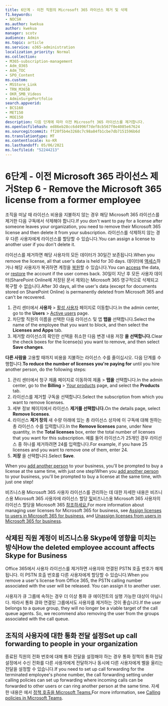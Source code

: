 ```yaml
---
title: 6단계 - 이전 직원의 Microsoft 365 라이선스 제거 및 삭제
f1.keywords:
- NOCSH
ms.author: kwekua
author: kwekua
manager: scotv
audience: Admin
ms.topic: article
ms.service: o365-administration
localization_priority: Normal
ms.collection:
- M365-subscription-management
- Adm_O365
- Adm_TOC
- SPO_Content
ms.custom:
- MSStore_Link
- TRN_M365B
- OKR_SMB_Videos
- AdminSurgePortfolio
search.appverid:
- BCS160
- MET150
- MOE150
description: 다음 단계에 따라 이전 Microsoft 365 라이선스를 제거합니다.
ms.openlocfilehash: ed86eb28cc6d4996f7def8cb567f0e4085e67624
ms.sourcegitcommit: ff20f5b4e3268c7c98a84fb1cbe7db7151596b6d
ms.translationtype: MT
ms.contentlocale: ko-KR
ms.lasthandoff: 05/06/2021
ms.locfileid: "52244213"
---
```

# <a name="step-6---remove-the-microsoft-365-license-from-a-former-employee"></a><span data-ttu-id="9008f-103">6단계 - 이전 Microsoft 365 라이선스 제거</span><span class="sxs-lookup"><span data-stu-id="9008f-103">Step 6 - Remove the Microsoft 365 license from a former employee</span></span>

<span data-ttu-id="9008f-104">조직을 떠날 때 라이선스 비용을 지불하지 않는 경우 해당 Microsoft 365 라이선스를 제거한 다음 구독에서 삭제해야 합니다.</span><span class="sxs-lookup"><span data-stu-id="9008f-104">If you don't want to pay for a license after someone leaves your organization, you need to remove their Microsoft 365 license and then delete it from your subscription.</span></span> <span data-ttu-id="9008f-105">라이선스를 삭제하지 않는 경우 다른 사용자에게 라이선스를 할당할 수 있습니다.</span><span class="sxs-lookup"><span data-stu-id="9008f-105">You can assign a license to another user if you don't delete it.</span></span>
  
<span data-ttu-id="9008f-106">라이선스를 제거하면 해당 사용자의 모든 데이터가 30일간 보존됩니다.</span><span class="sxs-lookup"><span data-stu-id="9008f-106">When you remove the license, all that user's data is held for 30 days.</span></span> <span data-ttu-id="9008f-107">데이터에 [액세스](get-access-to-and-back-up-a-former-user-s-data.md)하거나 해당 사용자가 복귀하면 계정을 [복원](restore-user.md)할 수 있습니다.</span><span class="sxs-lookup"><span data-stu-id="9008f-107">You can [access](get-access-to-and-back-up-a-former-user-s-data.md) the data, or [restore](restore-user.md) the account if the user comes back.</span></span> <span data-ttu-id="9008f-108">30일이 지난 후 모든 사용자 데이터(SharePoint Online에 저장된 문서 제외)는 Microsoft 365 영구적으로 삭제되고 복구할 수 없습니다.</span><span class="sxs-lookup"><span data-stu-id="9008f-108">After 30 days, all the user's data (except for documents stored on SharePoint Online) is permanently deleted from Microsoft 365 and can't be recovered.</span></span>

1. <span data-ttu-id="9008f-109">관리 센터에서 **사용자** \> <a href="https://go.microsoft.com/fwlink/p/?linkid=834822" target="_blank">활성 사용자</a> 페이지로 이동합니다.</span><span class="sxs-lookup"><span data-stu-id="9008f-109">In the admin center, go to the **Users** \> <a href="https://go.microsoft.com/fwlink/p/?linkid=834822" target="_blank">Active users</a> page.</span></span>
2. <span data-ttu-id="9008f-110">차단할 직원의 이름을 선택한 다음 라이선스 및 앱 **탭을** 선택합니다.</span><span class="sxs-lookup"><span data-stu-id="9008f-110">Select the name of the employee that you want to block, and then select the **Licenses and Apps** tab.</span></span>
3. <span data-ttu-id="9008f-111">제거할 라이선스의 확인란 선택을 취소한 다음 변경 내용 저장 **을 선택합니다.**</span><span class="sxs-lookup"><span data-stu-id="9008f-111">Clear the check boxes for the license(s) you want to remove, and then select **Save changes**.</span></span>

<span data-ttu-id="9008f-112">**다른 사람을** 고용할 때까지 비용을 지불하는 라이선스 수를 줄이십시오. 다음 단계를 수행합니다.</span><span class="sxs-lookup"><span data-stu-id="9008f-112">**To reduce the number of licenses you're paying for** until you hire another person, do the following steps:</span></span>

1. <span data-ttu-id="9008f-113">관리 센터에서 청구 제품  페이지로 이동하여 제품 \> <a href="https://go.microsoft.com/fwlink/p/?linkid=842054" target="_blank"></a> **탭을** 선택합니다.</span><span class="sxs-lookup"><span data-stu-id="9008f-113">In the admin center, go to the **Billing** \> <a href="https://go.microsoft.com/fwlink/p/?linkid=842054" target="_blank">Your products</a> page, and select the **Products** tab.</span></span>
2. <span data-ttu-id="9008f-114">라이선스를 제거할 구독을 선택합니다.</span><span class="sxs-lookup"><span data-stu-id="9008f-114">Select the subscription from which you want to remove licenses.</span></span>
3. <span data-ttu-id="9008f-115">세부 정보 페이지에서 라이선스 **제거를 선택합니다.**</span><span class="sxs-lookup"><span data-stu-id="9008f-115">On the details page, select **Remove licenses**.</span></span>
4. <span data-ttu-id="9008f-116">라이선스 **제거 창의** 새 수량 아래에 있는  총 라이선스 상자에 이 구독에 대해 원하는 총 라이선스 수를 입력합니다.</span><span class="sxs-lookup"><span data-stu-id="9008f-116">In the **Remove licenses** pane, under New quantity, in the **Total licenses** box, enter the total number of licenses that you want for this subscription.</span></span> <span data-ttu-id="9008f-117">예를 들어 라이선스가 25개인 경우 라이선스 중 하나를 제거하려면 24를 입력합니다.</span><span class="sxs-lookup"><span data-stu-id="9008f-117">For example, if you have 25 licenses and you want to remove one of them, enter 24.</span></span>
5. <span data-ttu-id="9008f-118">**저장** 을 선택합니다.</span><span class="sxs-lookup"><span data-stu-id="9008f-118">Select **Save**.</span></span>

<span data-ttu-id="9008f-119">When you [add another person](add-users.md) to your business, you'll be prompted to buy a license at the same time, with just one step!</span><span class="sxs-lookup"><span data-stu-id="9008f-119">When you [add another person](add-users.md) to your business, you'll be prompted to buy a license at the same time, with just one step!</span></span>

<span data-ttu-id="9008f-120">비즈니스용 Microsoft 365 사용자 라이선스를 관리하는 데 대한 자세한 내용은 비즈니스용 Microsoft 365 사용자에 라이선스 할당 [및](../manage/assign-licenses-to-users.md)비즈니스용 Microsoft 365 사용자의 라이선스 할당을 Microsoft 365 [참조하세요.](../manage/remove-licenses-from-users.md)</span><span class="sxs-lookup"><span data-stu-id="9008f-120">For more information about managing user licenses for Microsoft 365 for business, see [Assign licenses to users in Microsoft 365 for business](../manage/assign-licenses-to-users.md), and [Unassign licenses from users in Microsoft 365 for business](../manage/remove-licenses-from-users.md).</span></span>
  
## <a name="how-the-deleted-employee-account-affects-skype-for-business"></a><span data-ttu-id="9008f-121">삭제된 직원 계정이 비즈니스용 Skype에 영향을 미치는 방식</span><span class="sxs-lookup"><span data-stu-id="9008f-121">How the deleted employee account affects Skype for Business</span></span>

<span data-ttu-id="9008f-p104">Office 365에서 사용자 라이선스를 제거하면 사용자와 연결된 PSTN 호출 번호가 해제됩니다. 이 PSTN 호출 번호를 다른 사용자에게 할당할 수 있습니다.</span><span class="sxs-lookup"><span data-stu-id="9008f-p104">When you remove a user's license from Office 365, the PSTN calling number associated with the user will be released. You can assign it to another user.</span></span>
  
<span data-ttu-id="9008f-p105">사용자가 큐 그룹에 속하는 경우 더 이상 통화 큐 에이전트의 실행 가능한 대상이 아닙니다. 따라서 통화 큐와 연결된 그룹에서도 사용자를 제거하는 것이 좋습니다.</span><span class="sxs-lookup"><span data-stu-id="9008f-p105">If the user belongs to a queue group, they will no longer be a viable target of the call queue agents. So, we recommend also removing the user from the groups associated with the call queue.</span></span>

## <a name="set-up-call-forwarding-to-people-in-your-organization"></a><span data-ttu-id="9008f-126">조직의 사용자에 대한 통화 전달 설정</span><span class="sxs-lookup"><span data-stu-id="9008f-126">Set up call forwarding to people in your organization</span></span>

<span data-ttu-id="9008f-127">종료된 직원의 전화 번호에 대해 통화 전달을 설정해야 하는 경우 통화 정책의 통화 전달 설정에서 수신 전화를 다른 사용자에게 전달하거나 동시에 다른 사용자에게 벨을 울리는 전달을 설정할 수 있습니다.</span><span class="sxs-lookup"><span data-stu-id="9008f-127">If you need to set up call forwarding for the terminated employee's phone number, the call forwarding setting under calling policies can set up forwarding where incoming calls can be forwarded to other users or can ring another person at the same time.</span></span> <span data-ttu-id="9008f-128">자세한 내용은 에서 [정책 호출을 Microsoft Teams.](/microsoftteams/teams-calling-policy)</span><span class="sxs-lookup"><span data-stu-id="9008f-128">For more information, see [Calling policies in Microsoft Teams](/microsoftteams/teams-calling-policy).</span></span>
